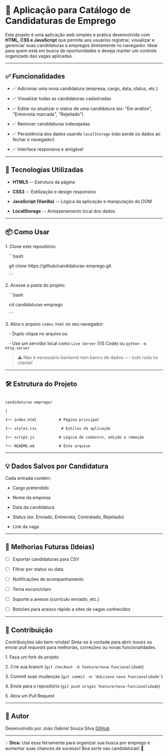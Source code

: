 # 📄 Aplicação para Catálogo de Candidaturas de Emprego

Este projeto é uma aplicação web simples e prática desenvolvida com **HTML, CSS e JavaScript** que permite aos usuários registrar, visualizar e gerenciar suas candidaturas a empregos diretamente no navegador. Ideal para quem está em busca de oportunidades e deseja manter um controle organizado das vagas aplicadas.

---

## ✅ Funcionalidades

- ✅ Adicionar uma nova candidatura (empresa, cargo, data, status, etc.)

- ✅ Visualizar todas as candidaturas cadastradas

- ✅ Editar ou atualizar o status de uma candidatura (ex: "Em análise", "Entrevista marcada", "Rejeitado")

- ✅ Remover candidaturas indesejadas

- ✅ Persistência dos dados usando `localStorage` (não perde os dados ao fechar o navegador)

- ✅ Interface responsiva e amigável

---

## 🚀 Tecnologias Utilizadas

- **HTML5** -- Estrutura da página

- **CSS3** -- Estilização e design responsivo

- **JavaScript (Vanilla)** -- Lógica da aplicação e manipulação do DOM

- **LocalStorage** -- Armazenamento local dos dados

---

## 📦 Como Usar

1\. Clone este repositório:

   ```bash

   git clone https://github/candidaturas-emprego.git

   ```

2\. Acesse a pasta do projeto:

   ```bash

   cd candidaturas-emprego

   ```

3\. Abra o arquivo `index.html` no seu navegador:

   - Duplo clique no arquivo ou

   - Use um servidor local como `Live Server` (VS Code) ou `python -m http.server`

> ⚠️ Não é necessário backend nem banco de dados --- tudo roda no cliente!

---

## 🛠️ Estrutura do Projeto

```

candidaturas-emprego/

│

├── index.html          # Página principal

├── styles.css           # Estilos da aplicação

├── script.js           # Lógica de cadastro, edição e remoção

└── README.md           # Este arquivo

```

---

## 💡 Dados Salvos por Candidatura

Cada entrada contém:

- Cargo pretendido

- Nome da empresa

- Data da candidatura

- Status (ex: Enviado, Entrevista, Contratado, Rejeitado)

- Link da vaga

---

## 🔧 Melhorias Futuras (Ideias)

- [ ] Exportar candidaturas para CSV

- [ ] Filtrar por status ou data

- [ ] Notificações de acompanhamento

- [ ] Tema escuro/claro

- [ ] Suporte a anexos (currículo enviado, etc.)

- [ ] Botoões para acesso rápido a sites de vagas conhecidos

---

## 🤝 Contribuição

Contribuições são bem-vindas! Sinta-se à vontade para abrir *issues* ou enviar *pull requests* para melhorias, correções ou novas funcionalidades.

1\. Faça um fork do projeto

2\. Crie sua branch (`git checkout -b feature/nova-funcionalidade`)

3\. Commit suas mudanças (`git commit -m 'Adiciona nova funcionalidade'`)

4\. Envie para o repositório (`git push origin feature/nova-funcionalidade`)

5\. Abra um Pull Request

---

## 🙌 Autor

Desenvolvido por João Gabriel Souza Silva
[GitHub](https://github.com/JoaoGabrielSSilva)

---

💡 **Dica:** Use essa ferramenta para organizar sua busca por emprego e aumentar suas chances de sucesso! Boa sorte nas candidaturas! 🚀
